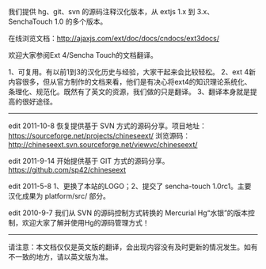 我们提供 hg、git、svn 的源码注释汉化版本，从 extjs 1.x 到 3.x、SenchaTouch 1.0 的多个版本。

在线浏览文档：http://ajaxjs.com/ext/doc/docs/cndocs/ext3docs/

欢迎大家参阅Ext 4/Sencha Touch的文档翻译。

1、可复用。有以前1到3的汉化历史与经验，大家干起来会比较轻松。
2、ext 4新内容很多，但从官方制作的文档来看，他们是有决心将ext4的知识理论系统化、条理化、规范化。既然有了英文的资源，我们做的只是翻译。
3、翻译本身就是提高的很好途径。


---


edit 2011-10-8 恢复提供基于 SVN 方式的源码分享。项目地址：https://sourceforge.net/projects/chineseext/ 浏览源码：http://chineseext.svn.sourceforge.net/viewvc/chineseext/

edit 2011-9-14 开始提供基于 GIT 方式的源码分享。https://github.com/sp42/chineseext

edit 2011-5-8 1、更换了本站的LOGO；2、提交了 sencha-touch 1.0rc1。主要汉化成果为 platform/src/ 部分。

edit 2010-9-7 我们从 SVN 的源码控制方式转换的 Mercurial Hg“水银”的版本控制，欢迎大家了解并使用Hg的源码管理方式！


---


请注意：本文档仅仅是英文版的翻译，会出现内容没有及时更新的情况发生。如有不一致的地方，请以英文版为准。